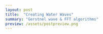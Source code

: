 ```yaml
---
layout: post
title:  "Creating Water Waves"
summary: "Gerstnel wave & FFT algorithms"
preview: /assets/postpreview.png
---
```


